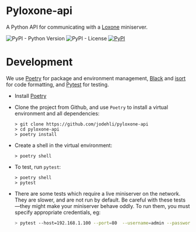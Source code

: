 Pyloxone-api
============

A Python API for communicating with a [Loxone](http://www.loxone.com)
miniserver.
 
 

![PyPI - Python Version](https://img.shields.io/pypi/pyversions/pyloxone-api?style=flat-square)
![PyPI - License](https://img.shields.io/pypi/l/pyloxone-api?style=flat-square)
[![PyPI](https://img.shields.io/pypi/v/pyloxone-api?style=flat-square)](https://pypi.python.org/pypi/pyloxone/)
 
 
 

Development
===========

We use [Poetry](https://python-poetry) for package and environment management,
[Black](https://pypi.org/project/black/) and [isort](https://pypi.org/project/isort/)
for code formatting, and [Pytest](https://pytest.org) for testing.

* Install [Poetry](https://python-poetry)

* Clone the project from Github, and use `Poetry` to install a virtual
  environment and all dependencies:
    ```shell
    > git clone https://github.com/jodehli/pyloxone-api
    > cd pyloxone-api
    > poetry install
    ```

* Create a shell in the virtual environment:
    ```shell
    > poetry shell
    ```

* To test, run `pytest`:
    ```shell
    > poetry shell
    > pytest
    ```

* There are some tests which require a live miniserver on the network. They are
  slower, and are not run by default. Be careful with these tests—they might
  make your miniserver behave oddly. To run them, you must specify appropriate
credentials, eg:

  ```bash
  > pytest --host=192.168.1.100 --port=80  --username=admin --password=admin
  ```
